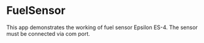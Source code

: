 # FuelSensor
This app demonstrates the working of fuel sensor Epsilon ES-4. 
The sensor must be connected via com port.
